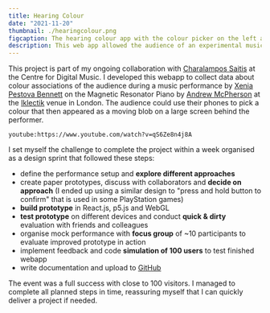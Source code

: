 ```yaml
---
title: Hearing Colour
date: "2021-11-20"
thumbnail: ./hearingcolour.png
figcaption: The hearing colour app with the colour picker on the left and the collaborative visualisation in the background. 
description: This web app allowed the audience of an experimental music concert to create a collaborative visualisation with their phones. It was first presented at Iklectic in London in November 2021. 
---
```


This project is part of my ongoing collaboration with <a rel="noopener noreferrer" target="_blank" href="http://eecs.qmul.ac.uk/profiles/saitischaralampos.html">Charalampos Saitis</a> at the Centre for Digital Music. I developed this webapp to collect data about colour associations of the audience during a music performance by <a rel="noopener noreferrer" target="_blank" href="https://xeniapestovabennett.com/">Xenia Pestova Bennett</a> on the Magnetic Resonator Piano by <a rel="noopener noreferrer" target="_blank" href="http://andrewmcpherson.org/">Andrew McPherson</a> at the <a rel="noopener noreferrer" target="_blank" href="https://iklectikartlab.com/hearing-colour-sonic-worlds-and-other-senses/">Iklectik</a> venue in London. The audience could use their phones to pick a colour that then appeared as a moving blob on a large screen behind the performer.

`youtube:https://www.youtube.com/watch?v=qS6Ze8n4j8A`

I set myself the challenge to complete the project within a week organised as a design sprint that followed these steps:

- define the performance setup and **explore different approaches**
- create paper prototypes, discuss with collaborators and **decide on approach** (I ended up using a similar design to "press and hold button to confirm" that is used in some PlayStation games)
- **build prototype** in React.js, p5.js and WebGL
- **test prototype** on different devices and conduct **quick & dirty** evaluation with friends and colleagues
- organise mock performance with **focus group** of ~10 participants to evaluate improved prototype in action 
- implement feedback and code **simulation of 100 users** to test finished webapp
- write documentation and upload to <a rel="noopener noreferrer" target="_blank" href="https://github.com/SFRL/hearing-colour-app">GitHub</a>

The event was a full success with close to 100 visitors. I managed to complete all planned steps in time, reassuring myself that I can quickly deliver a project if needed.

